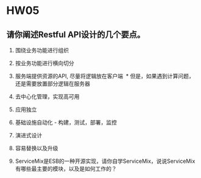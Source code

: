 # HW05

## 请你阐述Restful API设计的几个要点。

1. 围绕业务功能进行组织
2. 按业务功能进行横向切分
3. 服务端提供资源的API, 尽量将逻辑放在客户端
  * 但是，如果遇到计算问题，还是需要放置部分逻辑在服务器
4. 去中心化管理，实现高可用
5. 应用独立
6. 基础设施自动化 - 构建，测试，部署，监控
7. 演进式设计
8. 容易替换以及升级


2. ServiceMix是ESB的一种开源实现，请你自学ServiceMix，说说ServiceMix有哪些最主要的模块，以及是如何工作的？




